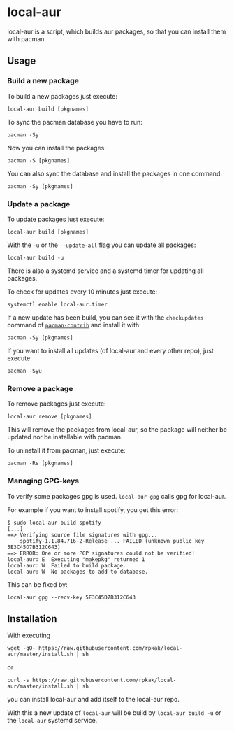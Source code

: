 # local-aur

local-aur is a script, which builds aur packages, so that you can install them with pacman.

## Usage

### Build a new package

To build a new packages just execute:

```
local-aur build [pkgnames]
```

To sync the pacman database you have to run:

```
pacman -Sy
```

Now you can install the packages:

```
pacman -S [pkgnames]
```

You can also sync the database and install the packages in one command:

```
pacman -Sy [pkgnames]
```

### Update a package

To update packages just execute:

```
local-aur build [pkgnames]
```

With the `-u` or the `--update-all` flag you can update all packages:

```
local-aur build -u
```

There is also a systemd service and a systemd timer for updating all packages.

To check for updates every 10 minutes just execute:

```
systemctl enable local-aur.timer
```

If a new update has been build, you can see it with the `checkupdates` command of [`pacman-contrib`](https://archlinux.org/packages/community/x86_64/pacman-contrib/) and install it with:

```
pacman -Sy [pkgnames]
```

If you want to install all updates (of local-aur and every other repo), just execute:

```
pacman -Syu
```

### Remove a package

To remove packages just execute:

```
local-aur remove [pkgnames]
```

This will remove the packages from local-aur, so the package will neither be updated nor be installable with pacman.

To uninstall it from pacman, just execute:

```
pacman -Rs [pkgnames]
```

### Managing GPG-keys

To verify some packages gpg is used. `local-aur gpg` calls gpg for local-aur.

For example if you want to install spotify, you get this error:

```
$ sudo local-aur build spotify
[...]
==> Verifying source file signatures with gpg...
    spotify-1.1.84.716-2-Release ... FAILED (unknown public key 5E3C45D7B312C643)
==> ERROR: One or more PGP signatures could not be verified!
local-aur: E  Executing "makepkg" returned 1
local-aur: W  Failed to build package.
local-aur: W  No packages to add to database.
```

This can be fixed by:

```
local-aur gpg --recv-key 5E3C45D7B312C643
```

## Installation

With executing

```
wget -qO- https://raw.githubusercontent.com/rpkak/local-aur/master/install.sh | sh
```

or 

```
curl -s https://raw.githubusercontent.com/rpkak/local-aur/master/install.sh | sh
```

you can install local-aur and add itself to the local-aur repo.

With this a new update of `local-aur` will be build by `local-aur build -u` or the `local-aur` systemd service.
